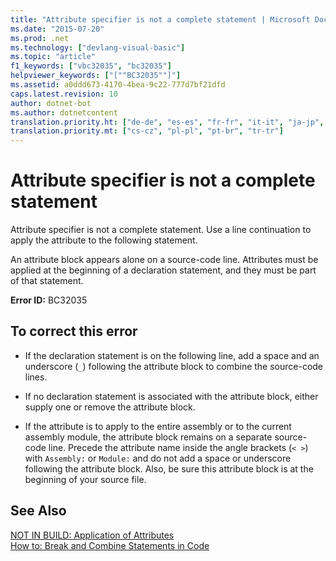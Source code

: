 ```yaml
---
title: "Attribute specifier is not a complete statement | Microsoft Docs"
ms.date: "2015-07-20"
ms.prod: .net
ms.technology: ["devlang-visual-basic"]
ms.topic: "article"
f1_keywords: ["vbc32035", "bc32035"]
helpviewer_keywords: ["[""BC32035""]"]
ms.assetid: a0ddd673-4170-4bea-9c22-777d7bf21dfd
caps.latest.revision: 10
author: dotnet-bot
ms.author: dotnetcontent
translation.priority.ht: ["de-de", "es-es", "fr-fr", "it-it", "ja-jp", "ko-kr", "ru-ru", "zh-cn", "zh-tw"]
translation.priority.mt: ["cs-cz", "pl-pl", "pt-br", "tr-tr"]
---
```

# Attribute specifier is not a complete statement
Attribute specifier is not a complete statement. Use a line continuation to apply the attribute to the following statement.  
  
 An attribute block appears alone on a source-code line. Attributes must be applied at the beginning of a declaration statement, and they must be part of that statement.  
  
 **Error ID:** BC32035  
  
## To correct this error  
  
-   If the declaration statement is on the following line, add a space and an underscore (`_`) following the attribute block to combine the source-code lines.  
  
-   If no declaration statement is associated with the attribute block, either supply one or remove the attribute block.  
  
-   If the attribute is to apply to the entire assembly or to the current assembly module, the attribute block remains on a separate source-code line. Precede the attribute name inside the angle brackets (`< >`) with `Assembly:` or `Module:` and do not add a space or underscore following the attribute block. Also, be sure this attribute block is at the beginning of your source file.  
  
## See Also  
 [NOT IN BUILD: Application of Attributes](http://msdn.microsoft.com/en-us/2b1703ed-4437-49b3-bc0b-568094324f47)   
 [How to: Break and Combine Statements in Code](../../visual-basic/programming-guide/program-structure/how-to-break-and-combine-statements-in-code.md)